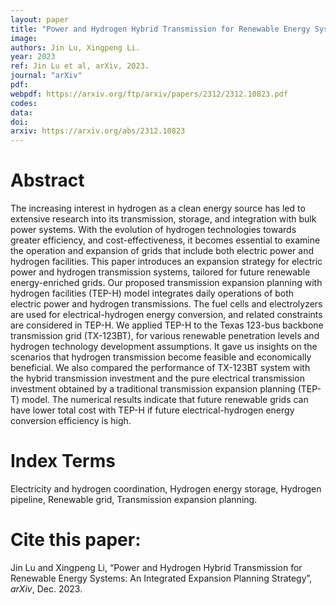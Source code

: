 ```yaml
---
layout: paper
title: "Power and Hydrogen Hybrid Transmission for Renewable Energy Systems: An Integrated Expansion Planning Strategy"
image: 
authors: Jin Lu, Xingpeng Li.
year: 2023
ref: Jin Lu et al, arXiv, 2023. 
journal: "arXiv"
pdf: 
webpdf: https://arxiv.org/ftp/arxiv/papers/2312/2312.10823.pdf
codes: 
data: 
doi: 
arxiv: https://arxiv.org/abs/2312.10823
---
```


# Abstract
The increasing interest in hydrogen as a clean energy source has led to extensive research into its transmission, storage, and integration with bulk power systems. With the evolution of hydrogen technologies towards greater efficiency, and cost-effectiveness, it becomes essential to examine the operation and expansion of grids that include both electric power and hydrogen facilities. This paper introduces an expansion strategy for electric power and hydrogen transmission systems, tailored for future renewable energy-enriched grids. Our proposed transmission expansion planning with hydrogen facilities (TEP-H) model integrates daily operations of both electric power and hydrogen transmissions. The fuel cells and electrolyzers are used for electrical-hydrogen energy conversion, and related constraints are considered in TEP-H. We applied TEP-H to the Texas 123-bus backbone transmission grid (TX-123BT), for various renewable penetration levels and hydrogen technology development assumptions. It gave us insights on the scenarios that hydrogen transmission become feasible and economically beneficial. We also compared the performance of TX-123BT system with the hybrid transmission investment and the pure electrical transmission investment obtained by a traditional transmission expansion planning (TEP-T) model. The numerical results indicate that future renewable grids can have lower total cost with TEP-H if future electrical-hydrogen energy conversion efficiency is high.

# Index Terms
Electricity and hydrogen coordination, Hydrogen energy storage, Hydrogen pipeline, Renewable grid, Transmission expansion planning.

# Cite this paper:
Jin Lu and Xingpeng Li, “Power and Hydrogen Hybrid Transmission for Renewable Energy Systems: An Integrated Expansion Planning Strategy”, *arXiv*, Dec. 2023.
